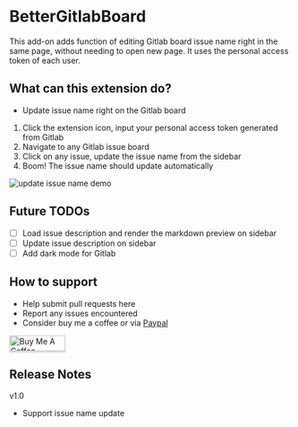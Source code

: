# BetterGitlabBoard

This add-on adds function of editing Gitlab board issue name right in the same page, without needing to open new page. It uses the personal access token of each user.

## What can this extension do?

- Update issue name right on the Gitlab board

1. Click the extension icon, input your personal access token generated from Gitlab
2. Navigate to any Gitlab issue board
3. Click on any issue, update the issue name from the sidebar
4. Boom! The issue name should update automatically

![update issue name demo](https://i.imgur.com/smbllbg.png "update issue name demo")

## Future TODOs

- [ ] Load issue description and render the markdown preview on sidebar
- [ ] Update issue description on sidebar
- [ ] Add dark mode for Gitlab

## How to support 

- Help submit pull requests here
- Report any issues encountered
- Consider buy me a coffee or via [Paypal](https://paypal.me/samuelchanx)

<a href="https://www.buymeacoffee.com/samuelchanx" target="_blank"><img src="https://www.buymeacoffee.com/assets/img/custom_images/orange_img.png" alt="Buy Me A Coffee" style="height: 28px !important;width: 100px !important;box-shadow: 0px 3px 2px 0px rgba(190, 190, 190, 0.5) !important;-webkit-box-shadow: 0px 3px 2px 0px rgba(190, 190, 190, 0.5) !important;" ></a>

## Release Notes

v1.0
- Support issue name update
